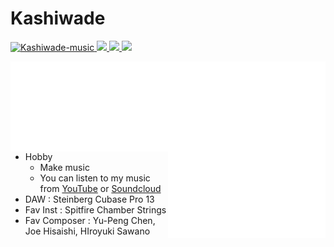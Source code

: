 # Kashiwade


<p align="left"> 
  <a href="https://github.com/Kashiwade-music/Kashiwade-music/">
    <img src="https://komarev.com/ghpvc/?username=Kashiwade-music" alt="Kashiwade-music" />
  </a>
  <a href="https://github.com/Kashiwade-music">
    <img height="20" src="https://img.shields.io/github/followers/Kashiwade-music?label=follow&logo=github&style=flat" />
  </a>
  <a href="http://twitter.com/Kashiwade-music">
    <img height="20" src="https://img.shields.io/twitter/follow/Kashiwade_music?label=Twitter&logo=twitter&style=flat" />
  </a>
  <a href="https://www.youtube.com/channel/UCSLhB_FXseHmBCC2X0TwsjA">
    <img height="20" src="https://img.shields.io/youtube/channel/subscribers/UCSLhB_FXseHmBCC2X0TwsjA?label=YouTube&logo=YouTube&style=flat" />
  </a>
</p>

<div>
<img align="right" src="/metrics1.svg" alt="Metrics" width="50%">
<img align="right" src="/metrics2.svg" alt="Metrics" width="50%">
</div>

- Hobby
	- Make music
	- You can listen to my music from [YouTube](https://www.youtube.com/channel/UCSLhB_FXseHmBCC2X0TwsjA) or [Soundcloud](https://soundcloud.com/kashiwade)
- DAW : Steinberg Cubase Pro 13
- Fav Inst : Spitfire Chamber Strings
- Fav Composer : Yu-Peng Chen, Joe Hisaishi, HIroyuki Sawano
